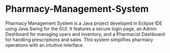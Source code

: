 # Pharmacy-Management-System
 Pharmacy Management System is a Java project developed in Eclipse IDE using Java Swing for the GUI. It features a secure login page, an Admin Dashboard for managing users and inventory, and a Pharmacist Dashboard for handling prescriptions and sales. This system simplifies pharmacy operations with an intuitive interface.
